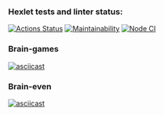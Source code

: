 ### Hexlet tests and linter status:
[![Actions Status](https://github.com/NatalyaReva/frontend-project-lvl1/workflows/hexlet-check/badge.svg)](https://github.com/NatalyaReva/frontend-project-lvl1/actions)
[![Maintainability](https://api.codeclimate.com/v1/badges/dfc50c2d88cd46d069c1/maintainability)](https://codeclimate.com/github/NatalyaReva/frontend-project-lvl1/maintainability)
[![Node CI](https://github.com/NatalyaReva/frontend-project-lvl1/workflows/Node%20CI/badge.svg)](https://github.com/NatalyaReva/frontend-project-lvl1/actions)
### Brain-games
[![asciicast](https://asciinema.org/a/1n3kV3qxnItQqJrDvqRAYtw9t.svg)](https://asciinema.org/a/1n3kV3qxnItQqJrDvqRAYtw9t)
### Brain-even
[![asciicast](https://asciinema.org/a/iUMytJgrYl8NLXWDgAMcJN3oe.svg)](https://asciinema.org/a/iUMytJgrYl8NLXWDgAMcJN3oe)




